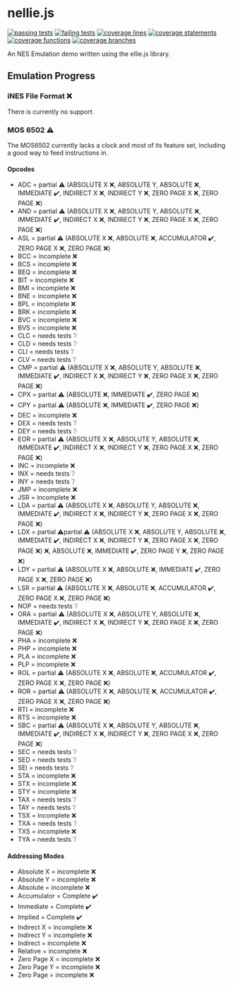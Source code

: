 # nellie.js
[![passing tests](https://img.shields.io/badge/dynamic/json?color=success&label=Tests&query=stats.passes&suffix=%20passing&url=https%3A%2F%2Fellieproject.github.io%2Fnellie.js%2Ftest.json&logo=github&logoColor=white)](https://github.com/ellieproject/nellie.js/actions/workflows/node.js.yml)
[![failing tests](https://img.shields.io/badge/dynamic/json?color=critical&label=Tests&query=stats.failures&suffix=%20failing&url=https%3A%2F%2Fellieproject.github.io%2Fnellie.js%2Ftest.json&logo=github&logoColor=white)](https://github.com/ellieproject/nellie.js/actions/workflows/node.js.yml)
[![coverage lines](https://img.shields.io/badge/dynamic/json?color=informational&label=Coverage&query=total.lines.pct&suffix=%25%20lines&url=https%3A%2F%2Fellieproject.github.io%2Fnellie.js%2Fcoverage%2Fcoverage-summary.json&logo=github&logoColor=white)](https://ellieproject.github.io/nellie.js/coverage)
[![coverage statements](https://img.shields.io/badge/dynamic/json?color=informational&label=Coverage&query=total.statements.pct&suffix=%25%20statements&url=https%3A%2F%2Fellieproject.github.io%2Fnellie.js%2Fcoverage%2Fcoverage-summary.json&logo=github&logoColor=white)](https://ellieproject.github.io/nellie.js/coverage)
[![coverage functions](https://img.shields.io/badge/dynamic/json?color=informational&label=Coverage&query=total.functions.pct&suffix=%25%20functions&url=https%3A%2F%2Fellieproject.github.io%2Fnellie.js%2Fcoverage%2Fcoverage-summary.json&logo=github&logoColor=white)](https://ellieproject.github.io/nellie.js/coverage)
[![coverage branches](https://img.shields.io/badge/dynamic/json?color=informational&label=Coverage&query=total.branches.pct&suffix=%25%20branches&url=https%3A%2F%2Fellieproject.github.io%2Fnellie.js%2Fcoverage%2Fcoverage-summary.json&logo=github&logoColor=white)](https://ellieproject.github.io/nellie.js/coverage)

An NES Emulation demo written using the ellie.js library.

## Emulation Progress

### iNES File Format ❌

There is currently no support.

### MOS 6502 ⚠️

The MOS6502 currently lacks a clock and most of its feature set, including a good way to feed instructions in.

#### Opcodes

- ADC = partial ⚠️ (ABSOLUTE X ❌, ABSOLUTE Y, ABSOLUTE ❌, IMMEDIATE ✔️, INDIRECT X ❌, INDIRECT Y ❌, ZERO PAGE X ❌, ZERO PAGE ❌)
- AND = partial ⚠️ (ABSOLUTE X ❌, ABSOLUTE Y, ABSOLUTE ❌, IMMEDIATE ✔️, INDIRECT X ❌, INDIRECT Y ❌, ZERO PAGE X ❌, ZERO PAGE ❌)
- ASL =  partial ⚠️ (ABSOLUTE X ❌, ABSOLUTE ❌, ACCUMULATOR ✔️, ZERO PAGE X ❌, ZERO PAGE ❌)
- BCC = incomplete ❌
- BCS = incomplete ❌
- BEQ = incomplete ❌
- BIT = incomplete ❌
- BMI = incomplete ❌
- BNE = incomplete ❌
- BPL = incomplete ❌
- BRK = incomplete ❌
- BVC = incomplete ❌
- BVS = incomplete ❌
- CLC = needs tests ❔
- CLD = needs tests ❔
- CLI = needs tests ❔
- CLV = needs tests ❔
- CMP = partial ⚠️ (ABSOLUTE X ❌, ABSOLUTE Y, ABSOLUTE ❌, IMMEDIATE ✔️, INDIRECT X ❌, INDIRECT Y ❌, ZERO PAGE X ❌, ZERO PAGE ❌)
- CPX = partial ⚠️ (ABSOLUTE ❌, IMMEDIATE ✔️, ZERO PAGE ❌)
- CPY = partial ⚠️ (ABSOLUTE ❌, IMMEDIATE ✔️, ZERO PAGE ❌)
- DEC = incomplete ❌
- DEX = needs tests ❔
- DEY = needs tests ❔
- EOR = partial ⚠️ (ABSOLUTE X ❌, ABSOLUTE Y, ABSOLUTE ❌, IMMEDIATE ✔️, INDIRECT X ❌, INDIRECT Y ❌, ZERO PAGE X ❌, ZERO PAGE ❌)
- INC = incomplete ❌
- INX = needs tests ❔
- INY = needs tests ❔
- JMP = incomplete ❌
- JSR = incomplete ❌
- LDA = partial ⚠️ (ABSOLUTE X ❌, ABSOLUTE Y, ABSOLUTE ❌, IMMEDIATE ✔️, INDIRECT X ❌, INDIRECT Y ❌, ZERO PAGE X ❌, ZERO PAGE ❌)
- LDX = partial ⚠️partial ⚠️ (ABSOLUTE X ❌, ABSOLUTE Y, ABSOLUTE ❌, IMMEDIATE ✔️, INDIRECT X ❌, INDIRECT Y ❌, ZERO PAGE X ❌, ZERO PAGE ❌) ❌, ABSOLUTE ❌, IMMEDIATE ✔️, ZERO PAGE Y ❌, ZERO PAGE ❌)
- LDY = partial ⚠️ (ABSOLUTE X ❌, ABSOLUTE ❌, IMMEDIATE ✔️, ZERO PAGE X ❌, ZERO PAGE ❌)
- LSR =  partial ⚠️ (ABSOLUTE X ❌, ABSOLUTE ❌, ACCUMULATOR ✔️, ZERO PAGE X ❌, ZERO PAGE ❌)
- NOP = needs tests ❔
- ORA = partial ⚠️ (ABSOLUTE X ❌, ABSOLUTE Y, ABSOLUTE ❌, IMMEDIATE ✔️, INDIRECT X ❌, INDIRECT Y ❌, ZERO PAGE X ❌, ZERO PAGE ❌)
- PHA = incomplete ❌
- PHP = incomplete ❌
- PLA = incomplete ❌
- PLP = incomplete ❌
- ROL =  partial ⚠️ (ABSOLUTE X ❌, ABSOLUTE ❌, ACCUMULATOR ✔️, ZERO PAGE X ❌, ZERO PAGE ❌)
- ROR = partial ⚠️ (ABSOLUTE X ❌, ABSOLUTE ❌, ACCUMULATOR ✔️, ZERO PAGE X ❌, ZERO PAGE ❌)
- RTI = incomplete ❌
- RTS = incomplete ❌
- SBC = partial ⚠️ (ABSOLUTE X ❌, ABSOLUTE Y, ABSOLUTE ❌, IMMEDIATE ✔️, INDIRECT X ❌, INDIRECT Y ❌, ZERO PAGE X ❌, ZERO PAGE ❌)
- SEC = needs tests ❔
- SED = needs tests ❔
- SEI = needs tests ❔
- STA = incomplete ❌
- STX = incomplete ❌
- STY = incomplete ❌
- TAX = needs tests ❔
- TAY = needs tests ❔
- TSX = incomplete ❌
- TXA = needs tests ❔
- TXS = incomplete ❌
- TYA = needs tests ❔

#### Addressing Modes

- Absolute X = incomplete ❌
- Absolute Y = incomplete ❌
- Absolute = incomplete ❌
- Accumulator = Complete ✔️
- Immediate = Complete ✔️
- Implied = Complete ✔️
- Indirect X = incomplete ❌
- Indirect Y = incomplete ❌
- Indirect = incomplete ❌
- Relative = incomplete ❌
- Zero Page X = incomplete ❌
- Zero Page Y = incomplete ❌
- Zero Page = incomplete ❌
